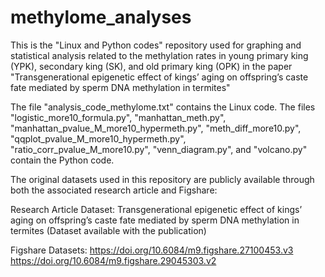 # methylome_analyses

This is the "Linux and Python codes" repository used for graphing and statistical analysis related to the methylation rates in young primary king (YPK), secondary king (SK), and old primary king (OPK) in the paper "Transgenerational epigenetic effect of kings’ aging on offspring’s caste fate mediated by sperm DNA methylation in termites"

The file "analysis_code_methylome.txt" contains the Linux code. The files "logistic_more10_formula.py", "manhattan_meth.py", "manhattan_pvalue_M_more10_hypermeth.py", "meth_diff_more10.py", "qqplot_pvalue_M_more10_hypermeth.py", "ratio_corr_pvalue_M_more10.py", "venn_diagram.py", and "volcano.py" contain the Python code.

The original datasets used in this repository are publicly available through both the associated research article and Figshare:

Research Article Dataset:
Transgenerational epigenetic effect of kings’ aging on offspring’s caste fate mediated by sperm DNA methylation in termites (Dataset available with the publication)

Figshare Datasets:
https://doi.org/10.6084/m9.figshare.27100453.v3
https://doi.org/10.6084/m9.figshare.29045303.v2
